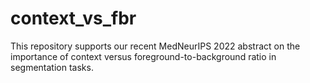 # context_vs_fbr
This repository supports our recent MedNeurIPS 2022 abstract on the importance of context versus foreground-to-background ratio in segmentation tasks.
